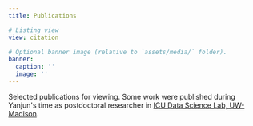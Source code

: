```yaml
---
title: Publications

# Listing view
view: citation

# Optional banner image (relative to `assets/media/` folder).
banner:
  caption: ''
  image: ''
---
```


Selected publications for viewing. Some work were published during Yanjun's time as postdoctoral researcher in [ICU Data Science Lab, UW-Madison](https://www.medicine.wisc.edu/apcc/icu-data-science-research).  
